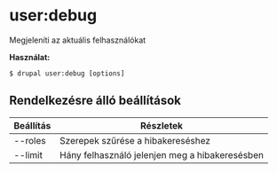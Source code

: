 # user:debug
Megjeleníti az aktuális felhasználókat

**Használat:**
```
$ drupal user:debug [options]
```

## Rendelkezésre álló beállítások
Beállítás | Részletek
-------|-------------
--roles | Szerepek szűrése a hibakereséshez
--limit | Hány felhasználó jelenjen meg a hibakeresésben
